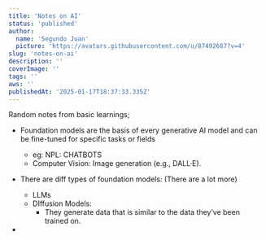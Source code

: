 ```yaml
---
title: 'Notes on AI'
status: 'published'
author:
  name: 'Segundo Juan'
  picture: 'https://avatars.githubusercontent.com/u/87492687?v=4'
slug: 'notes-on-ai'
description: ''
coverImage: ''
tags: ''
aws: ''
publishedAt: '2025-01-17T18:37:33.335Z'
---
```


Random notes from basic learnings;

- Foundation models are the basis of every generative AI model and can be fine-tuned for specific tasks or fields

  - eg: NPL: CHATBOTS
  - Computer Vision: Image generation (e.g., DALL·E).

- There are diff types of foundation models: (There are a lot more)

  - LLMs
  - DIffusion Models:
    - They generate data that is similar to the data they’ve been trained on.

- 